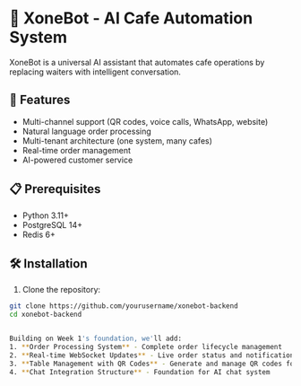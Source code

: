# 🤖 XoneBot - AI Cafe Automation System

XoneBot is a universal AI assistant that automates cafe operations by replacing waiters with intelligent conversation.

## 🚀 Features
- Multi-channel support (QR codes, voice calls, WhatsApp, website)
- Natural language order processing
- Multi-tenant architecture (one system, many cafes)
- Real-time order management
- AI-powered customer service

## 📋 Prerequisites
- Python 3.11+
- PostgreSQL 14+
- Redis 6+

## 🛠️ Installation

1. Clone the repository:
```bash
git clone https://github.com/yourusername/xonebot-backend
cd xonebot-backend


Building on Week 1's foundation, we'll add:
1. **Order Processing System** - Complete order lifecycle management
2. **Real-time WebSocket Updates** - Live order status and notifications
3. **Table Management with QR Codes** - Generate and manage QR codes for tables
4. **Chat Integration Structure** - Foundation for AI chat system